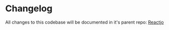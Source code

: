 # Changelog
All changes to this codebase will be documented in it's parent repo: [Reactjo](https://github.com/aaron-price/reactjo)
